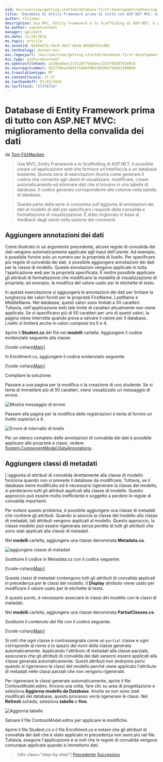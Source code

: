 ```yaml
---
uid: mvc/overview/getting-started/database-first-development/enhancing-data-validation
title: 'Database di Entity Framework prima di tutto con ASP.NET MVC: miglioramento della convalida dei dati | Microsoft Docs'
author: tfitzmac
description: Usa MVC, Entity Framework e lo Scaffolding di ASP.NET, è possibile creare un'applicazione web che fornisce un'interfaccia a un database esistente. Questa esercitazione seri...
ms.author: aspnetcontent
manager: wpickett
ms.date: 12/29/2014
ms.topic: article
ms.assetid: 0ed5e67a-34c0-4b57-84a6-802b0fb3cd00
ms.technology: dotnet-mvc
msc.legacyurl: /mvc/overview/getting-started/database-first-development/enhancing-data-validation
msc.type: authoredcontent
ms.openlocfilehash: a328aa8aec2c512d77ddabec31b3785b8742e018
ms.sourcegitcommit: 953ff9ea4369f154d6fd0239599279ddd3280009
ms.translationtype: MT
ms.contentlocale: it-IT
ms.lasthandoff: 07/03/2018
ms.locfileid: "37376714"
---
```

<a name="ef-database-first-with-aspnet-mvc-enhancing-data-validation"></a>Database di Entity Framework prima di tutto con ASP.NET MVC: miglioramento della convalida dei dati
====================
da [Tom FitzMacken](https://github.com/tfitzmac)

> Usa MVC, Entity Framework e lo Scaffolding di ASP.NET, è possibile creare un'applicazione web che fornisce un'interfaccia a un database esistente. Questa serie di esercitazioni illustra come generare il codice che consente agli utenti di visualizzare, modificare, creare automaticamente ed eliminare dati che si trovano in una tabella di database. Il codice generato corrispondente alle colonne nella tabella di database.
> 
> Questa parte della serie si concentra sull'aggiunta di annotazioni dei dati al modello di dati per specificare i requisiti della convalida e formattazione di visualizzazione. È stato migliorato in base al feedback degli utenti nella sezione dei commenti.


## <a name="add-data-annotations"></a>Aggiungere annotazioni dei dati

Come illustrato in un argomento precedente, alcune regole di convalida dei dati vengono automaticamente applicate agli input dell'utente. Ad esempio, è possibile fornire solo un numero per la proprietà di livello. Per specificare più regole di convalida dei dati, è possibile aggiungere annotazioni dei dati per la classe di modello. Queste annotazioni vengono applicate in tutta l'applicazione web per la proprietà specificata. È inoltre possibile applicare gli attributi di formattazione che modificano la modalità di visualizzazione di proprietà; ad esempio, la modifica del valore usato per le etichette di testo.

In questa esercitazione si aggiungerà le annotazioni dei dati per limitare la lunghezza dei valori forniti per le proprietà FirstName, LastName e MiddleName. Nel database, questi valori sono limitati a 50 caratteri. Tuttavia, nell'applicazione web tale limite di caratteri attualmente non viene applicata. Se si specificano più di 50 caratteri per uno di questi valori, la pagina viene interrotta quando prova a salvare il valore per il database. Livello si limiterà anche in valori compresi tra 0 e 4.

Aprire il **Student.cs** del file nei **modelli** cartella. Aggiungere il codice evidenziato seguente alla classe.

[!code-csharp[Main](enhancing-data-validation/samples/sample1.cs?highlight=5,15,17,20)]

In Enrollment.cs, aggiungere il codice evidenziato seguente.

[!code-csharp[Main](enhancing-data-validation/samples/sample2.cs?highlight=5,10)]

Compilare la soluzione.

Passare a una pagina per la modifica o la creazione di uno studente. Se si tenta di immettere più di 50 caratteri, viene visualizzato un messaggio di errore.

![Mostra messaggio di errore](enhancing-data-validation/_static/image1.png)

Passare alla pagina per la modifica delle registrazioni e tenta di fornire un livello superiori a 4.

![Errore di intervallo di livello](enhancing-data-validation/_static/image2.png)

Per un elenco completo delle annotazioni di convalida dei dati è possibile applicare alle proprietà e classi, vedere [System.ComponentModel.DataAnnotations](https://msdn.microsoft.com/library/system.componentmodel.dataannotations.aspx).

## <a name="add-metadata-classes"></a>Aggiungere classi di metadati

L'aggiunta di attributi di convalida direttamente alla classe di modello funziona quando non si prevede il database da modificare; Tuttavia, se il database viene modificato ed è necessario rigenerare la classe del modello, si perderanno tutti gli attributi applicati alla classe di modello. Questo approccio può essere molto inefficiente e soggetto a perdere le regole di convalida importanti.

Per evitare questo problema, è possibile aggiungere una classe di metadati che contiene gli attributi. Quando si associa la classe del modello alla classe di metadati, tali attributi vengono applicati al modello. Questo approccio, la classe modello può essere rigenerata senza perdita di tutti gli attributi che sono stati applicati alla classe di metadati.

Nel **modelli** cartella, aggiungere una classe denominata **Metadata.cs**.

![aggiungere classe di metadati](enhancing-data-validation/_static/image3.png)

Sostituire il codice in Metadata.cs con il codice seguente.

[!code-csharp[Main](enhancing-data-validation/samples/sample3.cs)]

Queste classi di metadati contengono tutti gli attributi di convalida applicati in precedenza per le classi del modello. Il **Display** attributo viene usato per modificare il valore usato per le etichette di testo.

A questo punto, è necessario associare le classi del modello con le classi di metadati.

Nel **modelli** cartella, aggiungere una classe denominata **PartialClasses.cs**.

Sostituire il contenuto del file con il codice seguente.

[!code-csharp[Main](enhancing-data-validation/samples/sample4.cs)]

Si noti che ogni classe è contrassegnata come un `partial` classe e ogni corrisponde al nome e lo spazio dei nomi della classe generata automaticamente. Applicando l'attributo di metadati alla classe parziale, assicurarsi che gli attributi di convalida dei dati saranno essere applicati alla classe generata automaticamente. Questi attributi non andranno persi quando si rigenerano le classi del modello perché viene applicato l'attributo di metadati nelle classi parziali che non vengono rigenerate.

Per rigenerare le classi generate automaticamente, aprire il file ContosoModel.edmx. Ancora una volta, fare clic su area di progettazione e seleziona **Aggiorna modello da Database**. Anche se non sono stati modificati del database, questo processo verrà rigenerare le classi. Nel **Refresh** scheda, seleziona **tabelle** e **fine**.

![Aggiorna tabelle](enhancing-data-validation/_static/image4.png)

Salvare il file ContosoModel.edmx per applicare le modifiche.

Aprire il file Student.cs o il file Enrollment.cs e notare che gli attributi di convalida dei dati che è stato applicato in precedenza non sono più nel file. Tuttavia, eseguire l'applicazione e si noti che le regole di convalida vengono comunque applicate quando si immettono dati.

> [!div class="step-by-step"]
> [Precedente](customizing-a-view.md)
> [Successivo](publish-to-azure.md)
